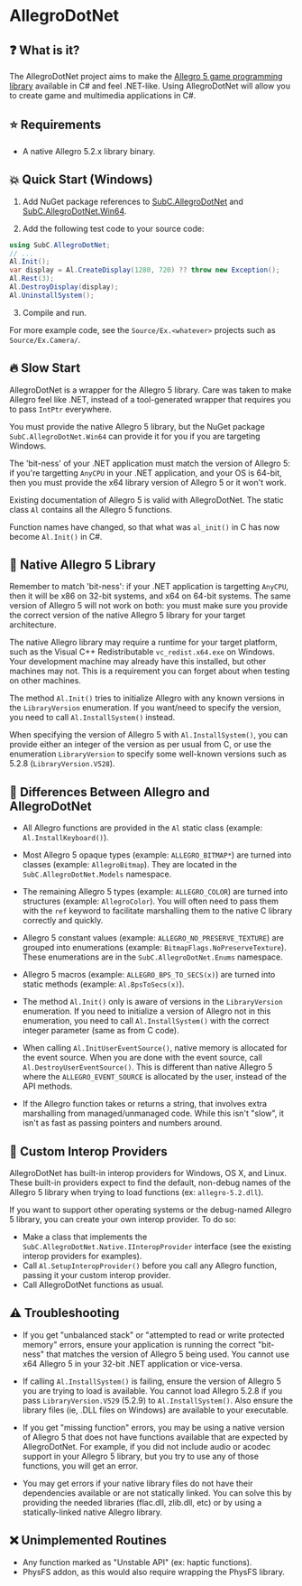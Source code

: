 # AllegroDotNet

## :question: What is it?

The AllegroDotNet project aims to make the [Allegro 5 game programming library](https://liballeg.org/) available in C# and feel .NET-like.
Using AllegroDotNet will allow you to create game and multimedia applications in C#.

## :star: Requirements

* A native Allegro 5.2.x library binary.

## :boom: Quick Start (Windows)

1) Add NuGet package references to [SubC.AllegroDotNet](https://www.nuget.org/packages/SubC.AllegroDotNet) and [SubC.AllegroDotNet.Win64](https://www.nuget.org/packages/SubC.AllegroDotNet.Win64).

2) Add the following test code to your source code:

```C#
using SubC.AllegroDotNet;
// ...
Al.Init();
var display = Al.CreateDisplay(1280, 720) ?? throw new Exception();
Al.Rest(3);
Al.DestroyDisplay(display);
Al.UninstallSystem();
```

3) Compile and run.

For more example code, see the `Source/Ex.<whatever>` projects such as `Source/Ex.Camera/`.

## :fire: Slow Start

AllegroDotNet is a wrapper for the Allegro 5 library. Care was taken to make Allegro feel like .NET, instead of a tool-generated wrapper that requires you to pass `IntPtr` everywhere.

You must provide the native Allegro 5 library, but the NuGet package `SubC.AllegroDotNet.Win64` can provide it for you if you are targeting Windows.

The 'bit-ness' of your .NET application must match the version of Allegro 5: if you're targetting `AnyCPU` in your .NET application, and your OS is 64-bit, then you must provide the x64 library version of Allegro 5 or it won't work.

Existing documentation of Allegro 5 is valid with AllegroDotNet. The static class `Al` contains all the Allegro 5 functions.

Function names have changed, so that what was `al_init()` in C has now become `Al.Init()` in C#.

## :floppy_disk: Native Allegro 5 Library

Remember to match 'bit-ness': if your .NET application is targetting `AnyCPU`, then it will be x86 on 32-bit systems, and x64 on 64-bit systems. The same version of Allegro 5 will not work on both: you must make sure you provide the correct version of the native Allegro 5 library for your target architecture.

The native Allegro library may require a runtime for your target platform, such as the Visual C++ Redistributable `vc_redist.x64.exe` on Windows. Your development machine may already have this installed, but other machines may not.
This is a requirement you can forget about when testing on other machines.

The method `Al.Init()` tries to initialize Allegro with any known versions in the `LibraryVersion` enumeration. If you want/need to specify the version, you need to call `Al.InstallSystem()` instead.

When specifying the version of Allegro 5 with `Al.InstallSystem()`, you can provide either an integer of the version as per usual from C, or use the enumeration `LibraryVersion` to specify some well-known versions such as 5.2.8 (`LibraryVersion.V528`).

## :newspaper: Differences Between Allegro and AllegroDotNet

* All Allegro functions are provided in the `Al` static class (example: `Al.InstallKeyboard()`).

* Most Allegro 5 opaque types (example: `ALLEGRO_BITMAP*`) are turned into classes (example: `AllegroBitmap`). They are located in the `SubC.AllegroDotNet.Models` namespace.

* The remaining Allegro 5 types (example: `ALLEGRO_COLOR`) are turned into structures (example: `AllegroColor`). You will often need to pass them with the `ref` keyword to facilitate marshalling them to the native C library correctly and quickly.

* Allegro 5 constant values (example: `ALLEGRO_NO_PRESERVE_TEXTURE`) are grouped into enumerations (example: `BitmapFlags.NoPreserveTexture`). These enumerations are in the `SubC.AllegroDotNet.Enums` namespace.

* Allegro 5 macros (example: `ALLEGRO_BPS_TO_SECS(x)`) are turned into static methods (example: `Al.BpsToSecs(x)`).

* The method `Al.Init()` only is aware of versions in the `LibraryVersion` enumeration. If you need to initialize a version of Allegro not in this enumeration, you need to call `Al.InstallSystem()` with the correct integer parameter (same as from C code).

* When calling `Al.InitUserEventSource()`, native memory is allocated for the event source. When you are done with the event source, call `Al.DestroyUserEventSource()`. This is different than native Allegro 5 where the `ALLEGRO_EVENT_SOURCE` is allocated by the user, instead of the API methods.

* If the Allegro function takes or returns a string, that involves extra marshalling from managed/unmanaged code. While this isn't "slow", it isn't as fast as passing pointers and numbers around.

## :memo: Custom Interop Providers

AllegroDotNet has built-in interop providers for Windows, OS X, and Linux. These built-in providers expect to find the default, non-debug names of the Allegro 5 library when trying to load functions (ex: `allegro-5.2.dll`).

If you want to support other operating systems or the debug-named Allegro 5 library, you can create your own interop provider. To do so:

* Make a class that implements the `SubC.AllegroDotNet.Native.IInteropProvider` interface (see the existing interop providers for examples).
* Call `Al.SetupInteropProvider()` before you call any Allegro function, passing it your custom interop provider.
* Call AllegroDotNet functions as usual.

## :warning: Troubleshooting

* If you get "unbalanced stack" or "attempted to read or write protected memory" errors, ensure your application is running the correct "bit-ness" that matches the version of Allegro 5 being used. You cannot use x64 Allegro 5 in your 32-bit .NET application or vice-versa.

* If calling `Al.InstallSystem()` is failing, ensure the version of Allegro 5 you are trying to load is available. You cannot load Allegro 5.2.8 if you pass `LibraryVersion.V529` (5.2.9) to `Al.InstallSystem()`. Also ensure the library files (ie, .DLL files on Windows) are available to your executable.

* If you get "missing function" errors, you may be using a native version of Allegro 5 that does not have functions available that are expected by AllegroDotNet. For example, if you did not include audio or acodec support in your Allegro 5 library, but you try to use any of those functions, you will get an error.

* You may get errors if your native library files do not have their dependencies available or are not statically linked. You can solve this by providing the needed libraries (flac.dll, zlib.dll, etc) or by using a statically-linked native Allegro library.

## :x: Unimplemented Routines

* Any function marked as "Unstable API" (ex: haptic functions).
* PhysFS addon, as this would also require wrapping the PhysFS library.
